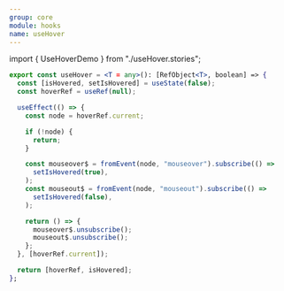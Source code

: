 ```yaml
---
group: core
module: hooks
name: useHover
---
```


import { UseHoverDemo } from "./useHover.stories";

<UseHoverDemo />

```jsx
export const useHover = <T = any>(): [RefObject<T>, boolean] => {
  const [isHovered, setIsHovered] = useState(false);
  const hoverRef = useRef(null);

  useEffect(() => {
    const node = hoverRef.current;

    if (!node) {
      return;
    }

    const mouseover$ = fromEvent(node, "mouseover").subscribe(() =>
      setIsHovered(true),
    );
    const mouseout$ = fromEvent(node, "mouseout").subscribe(() =>
      setIsHovered(false),
    );

    return () => {
      mouseover$.unsubscribe();
      mouseout$.unsubscribe();
    };
  }, [hoverRef.current]);

  return [hoverRef, isHovered];
};
```

<Source path="src-core/hooks/useHover.ts" />
